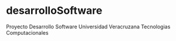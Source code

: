 # desarrolloSoftware
Proyecto Desarrollo Software
Universidad Veracruzana 
Tecnologias Computacionales
